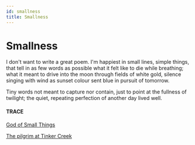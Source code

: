 ```yaml
---
id: smallness
title: Smallness
---
```


# Smallness

I don't want to write a great poem.
I'm happiest in small lines, 
simple things,
that tell in as few words as possible
what it felt like to die while breathing;
what it meant to drive into the moon
through fields of white gold, 
silence singing with wind 
as sunset colour sent blue 
in pursuit of tomorrow.

Tiny words not meant 
to capture nor contain,
just to point 
at the fullness of twilight; 
the quiet, repeating 
perfection of another day
lived well.


#### TRACE

[God of Small Things](https://www.goodreads.com/book/show/9777.The_God_of_Small_Things)

[The pilgrim at Tinker Creek](https://www.brainpickings.org/2015/03/04/annie-dillard-pilgrim-at-tinker-creek-seeing/)